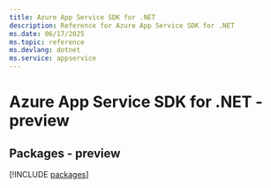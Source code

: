 ```yaml
---
title: Azure App Service SDK for .NET
description: Reference for Azure App Service SDK for .NET
ms.date: 06/17/2025
ms.topic: reference
ms.devlang: dotnet
ms.service: appservice
---
```

# Azure App Service SDK for .NET - preview
## Packages - preview
[!INCLUDE [packages](app-service-index.md)]